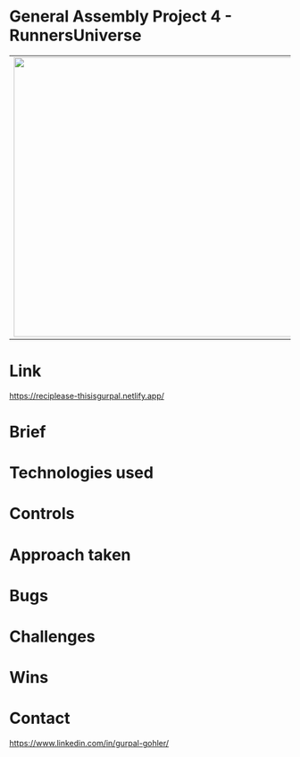# General Assembly Project 4 - RunnersUniverse
  <table>
  <tr>
    <td valign="top"><img src="https://user-images.githubusercontent.com/97416784/160816457-4e0258b7-20b2-45d4-a9e6-c4da5daedd5c.JPG" width="500"></td>
    <td valign="top"><img src="https://user-images.githubusercontent.com/97416784/160816540-2adf83ae-7bc6-4e7f-98ab-d293ab876477.JPG" width="500"></td>
  </tr>
</table>

# Link
https://reciplease-thisisgurpal.netlify.app/
# Brief

# Technologies used

# Controls

# Approach taken

# Bugs

# Challenges

# Wins

# Contact
https://www.linkedin.com/in/gurpal-gohler/

